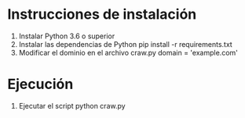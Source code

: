 Instrucciones de instalación
============================
1. Instalar Python 3.6 o superior
2. Instalar las dependencias de Python
    pip install -r requirements.txt
3. Modificar el dominio en el archivo craw.py
    domain = 'example.com'

Ejecución
=========
1. Ejecutar el script
    python craw.py